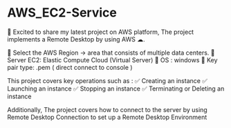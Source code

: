 # AWS_EC2-Service

🚨 Excited to share my latest project on AWS platform, 
The project implements a Remote Desktop by using AWS ☁.

🎯 Select the AWS Region -> area that consists of multiple data centers.
🎯 Server EC2: Elastic Compute Cloud (Virtual Server) 
🎯 OS : windows 
🎯 Key pair type:  .pem ( direct connect to console ) 

This project covers key operations such as :
✅ Creating an instance 
✅ Launching an instance 
✅ Stopping an instance 
✅ Terminating or Deleting an instance 

Additionally, The project covers how to connect to the server by using Remote Desktop Connection to set up a Remote Desktop Environment
